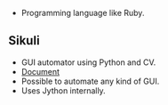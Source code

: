 * Programming language like Ruby.

## Sikuli
* GUI automator using Python and CV.
* [Document](http://doc.sikuli.org/)
* Possible to automate any kind of GUI.
* Uses Jython internally.